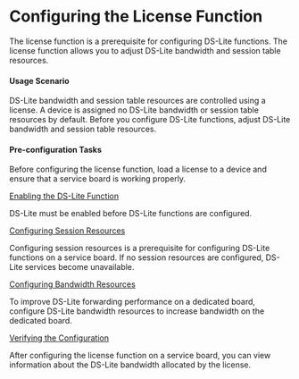 Configuring the License Function
================================

The license function is a prerequisite for configuring DS-Lite functions. The license function allows you to adjust DS-Lite bandwidth and session table resources.

#### Usage Scenario

DS-Lite bandwidth and session table resources are controlled using a license. A device is assigned no DS-Lite bandwidth or session table resources by default. Before you configure DS-Lite functions, adjust DS-Lite bandwidth and session table resources.


#### Pre-configuration Tasks

Before configuring the license function, load a license to a device and ensure that a service board is working properly.


[Enabling the DS-Lite Function](../../../../software/nev8r10_vrpv8r16/user/ne/dc_ne_ds-lite_cfg_0062.html)

DS-Lite must be enabled before DS-Lite functions are configured.

[Configuring Session Resources](../../../../software/nev8r10_vrpv8r16/user/ne/dc_ne_ds-lite_cfg_0007.html)

Configuring session resources is a prerequisite for configuring DS-Lite functions on a service board. If no session resources are configured, DS-Lite services become unavailable.

[Configuring Bandwidth Resources](../../../../software/nev8r10_vrpv8r16/user/ne/dc_ne_ds-lite_cfg_0006.html)

To improve DS-Lite forwarding performance on a dedicated board, configure DS-Lite bandwidth resources to increase bandwidth on the dedicated board.

[Verifying the Configuration](../../../../software/nev8r10_vrpv8r16/user/ne/dc_ne_ds-lite_cfg_0008.html)

After configuring the license function on a service board, you can view information about the DS-Lite bandwidth allocated by the license.